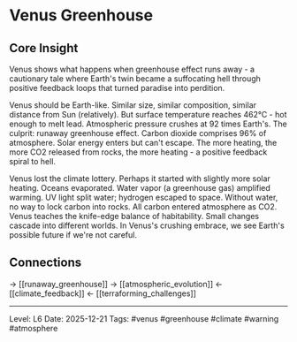 # Venus Greenhouse

## Core Insight
Venus shows what happens when greenhouse effect runs away - a cautionary tale where Earth's twin became a suffocating hell through positive feedback loops that turned paradise into perdition.

Venus should be Earth-like. Similar size, similar composition, similar distance from Sun (relatively). But surface temperature reaches 462°C - hot enough to melt lead. Atmospheric pressure crushes at 92 times Earth's. The culprit: runaway greenhouse effect. Carbon dioxide comprises 96% of atmosphere. Solar energy enters but can't escape. The more heating, the more CO2 released from rocks, the more heating - a positive feedback spiral to hell.

Venus lost the climate lottery. Perhaps it started with slightly more solar heating. Oceans evaporated. Water vapor (a greenhouse gas) amplified warming. UV light split water; hydrogen escaped to space. Without water, no way to lock carbon into rocks. All carbon entered atmosphere as CO2. Venus teaches the knife-edge balance of habitability. Small changes cascade into different worlds. In Venus's crushing embrace, we see Earth's possible future if we're not careful.

## Connections
→ [[runaway_greenhouse]]
→ [[atmospheric_evolution]]
← [[climate_feedback]]
← [[terraforming_challenges]]

---
Level: L6
Date: 2025-12-21
Tags: #venus #greenhouse #climate #warning #atmosphere